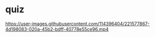 # quiz

https://user-images.githubusercontent.com/114396404/221577867-4d198083-020a-45b2-bdff-40778e55ce96.mp4

